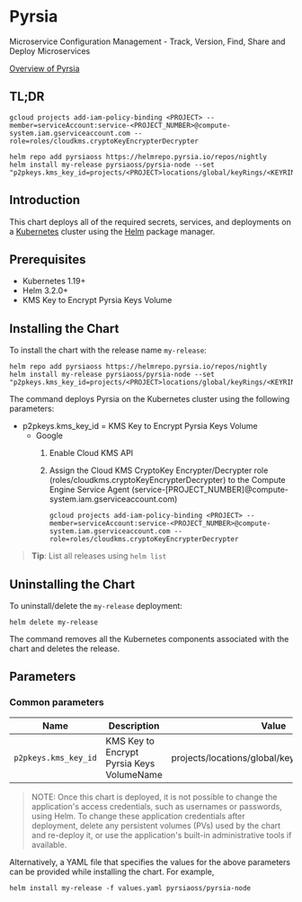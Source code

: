 # Pyrsia

Microservice Configuration Management - Track, Version, Find, Share and Deploy Microservices

[Overview of Pyrsia](https://pyrsia.io)

## TL;DR

```console
gcloud projects add-iam-policy-binding <PROJECT> --member=serviceAccount:service-<PROJECT_NUMBER>@compute-system.iam.gserviceaccount.com --role=roles/cloudkms.cryptoKeyEncrypterDecrypter

helm repo add pyrsiaoss https://helmrepo.pyrsia.io/repos/nightly
helm install my-release pyrsiaoss/pyrsia-node --set "p2pkeys.kms_key_id=projects/<PROJECT>locations/global/keyRings/<KEYRING>/cryptoKeys/<KEY>"
```

## Introduction

This chart deploys all of the required secrets, services, and deployments on a [Kubernetes](https://kubernetes.io) cluster using the [Helm](https://helm.sh) package manager.

## Prerequisites

- Kubernetes 1.19+
- Helm 3.2.0+
- KMS Key to Encrypt Pyrsia Keys Volume

## Installing the Chart

To install the chart with the release name `my-release`:

```console
helm repo add pyrsiaoss https://helmrepo.pyrsia.io/repos/nightly
helm install my-release pyrsiaoss/pyrsia-node --set "p2pkeys.kms_key_id=projects/<PROJECT>locations/global/keyRings/<KEYRING>/cryptoKeys/<KEY>"
```

The command deploys Pyrsia on the Kubernetes cluster using the following parameters:

- p2pkeys.kms_key_id = KMS Key to Encrypt Pyrsia Keys Volume
  - Google
    1. Enable Cloud KMS API
    2. Assign the Cloud KMS CryptoKey Encrypter/Decrypter role (roles/cloudkms.cryptoKeyEncrypterDecrypter) to the Compute Engine Service Agent (service-[PROJECT_NUMBER]@compute-system.iam.gserviceaccount.com)

       ```console
       gcloud projects add-iam-policy-binding <PROJECT> --member=serviceAccount:service-<PROJECT_NUMBER>@compute-system.iam.gserviceaccount.com --role=roles/cloudkms.cryptoKeyEncrypterDecrypter
       ```

> **Tip**: List all releases using `helm list`

## Uninstalling the Chart

To uninstall/delete the `my-release` deployment:

```console
helm delete my-release
```

The command removes all the Kubernetes components associated with the chart and deletes the release.

## Parameters

### Common parameters

| Name                     | Description                                                                                  | Value           |
| ------------------------ | -------------------------------------------------------------------------------------------- | --------------- |
| `p2pkeys.kms_key_id`     | KMS Key to Encrypt Pyrsia Keys VolumeName                                                                  | projects/<PROJECT>locations/global/keyRings/<KEYRING>/cryptoKeys/<KEY> |

> NOTE: Once this chart is deployed, it is not possible to change the application's access credentials, such as usernames or passwords, using Helm. To change these application credentials after deployment, delete any persistent volumes (PVs) used by the chart and re-deploy it, or use the application's built-in administrative tools if available.

Alternatively, a YAML file that specifies the values for the above parameters can be provided while installing the chart. For example,

```console
helm install my-release -f values.yaml pyrsiaoss/pyrsia-node
```
